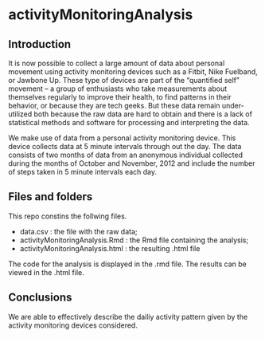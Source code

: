 # activityMonitoringAnalysis

## Introduction

It is now possible to collect a large amount of data about personal movement using activity monitoring devices such as a Fitbit, Nike Fuelband, or Jawbone Up. These type of devices are part of the “quantified self” movement – a group of enthusiasts who take measurements about themselves regularly to improve their health, to find patterns in their behavior, or because they are tech geeks. But these data remain under-utilized both because the raw data are hard to obtain and there is a lack of statistical methods and software for processing and interpreting the data.

We make use of data from a personal activity monitoring device. This device collects data at 5 minute intervals through out the day. The data consists of two months of data from an anonymous individual collected during the months of October and November, 2012 and include the number of steps taken in 5 minute intervals each day.


## Files and folders

This repo constins the follwing files.

- data.csv : the file with the raw data;
- activityMonitoringAnalysis.Rmd : the Rmd file containing the analysis;
- activityMonitoringAnalysis.html : the resulting .html file

The code for the analysis is displayed in the .rmd file. The results can be viewed in the .html file.

## Conclusions

We are able to effectively describe the dailiy activity pattern given by the activity monitoring devices considered. 
